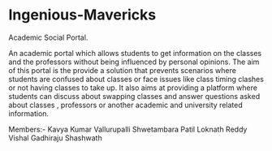 # Ingenious-Mavericks

Academic Social Portal.


An academic portal which allows students to get information on the classes and the professors without being influenced by personal opinions. 
The aim of this portal is the provide a solution that prevents scenarios where students are confused about classes or face issues like  class timing clashes or not having classes to take up.
It also aims at providing a platform where students can discuss about swapping classes and answer questions asked about classes , professors or another academic and university related information.



Members:-
Kavya Kumar Vallurupalli
Shwetambara Patil
Loknath Reddy
Vishal Gadhiraju
Shashwath 

